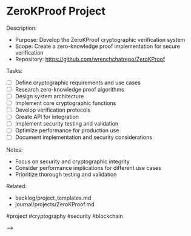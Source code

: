 # ZeroKProof Project

<!-- BACKLOG: ZeroKProof Project
created::2025-03-02T07:55:00Z
priority::high
due::2025-05-01T00:00:00Z
owner::@dionedge
estimate::15h
project::zerokproof
-->

Description:
- Purpose: Develop the ZeroKProof cryptographic verification system
- Scope: Create a zero-knowledge proof implementation for secure verification
- Repository: https://github.com/wrenchchatrepo/ZeroKProof

Tasks:
- [ ] Define cryptographic requirements and use cases
- [ ] Research zero-knowledge proof algorithms
- [ ] Design system architecture
- [ ] Implement core cryptographic functions
- [ ] Develop verification protocols
- [ ] Create API for integration
- [ ] Implement security testing and validation
- [ ] Optimize performance for production use
- [ ] Document implementation and security considerations

Notes:
- Focus on security and cryptographic integrity
- Consider performance implications for different use cases
- Prioritize thorough testing and validation

Related:
- backlog/project_templates.md
- journal/projects/ZeroKProof.md

#project #cryptography #security #blockchain 
<!--
order::60
TODO::2025-03-02T06:22:39.543Z
<!--
BACKLOG::2025-03-03T09:12:10.413Z
-->
-->